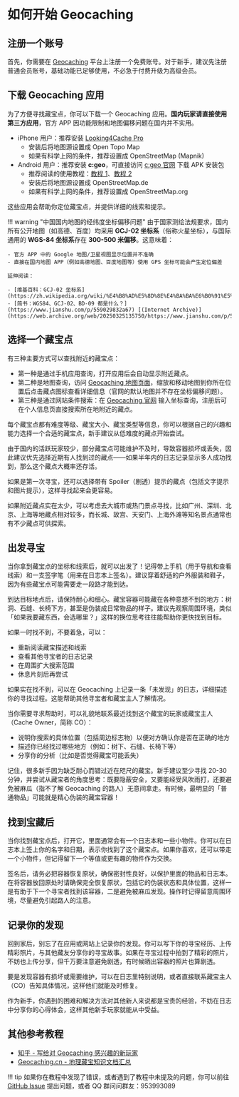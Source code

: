 # 如何开始 Geocaching

## 注册一个账号

首先，你需要在 [Geocaching](https://www.geocaching.com/) 平台上注册一个免费账号。对于新手，建议先注册普通会员账号，基础功能已足够使用，不必急于付费升级为高级会员。

## 下载 Geocaching 应用

为了方便寻找藏宝点，你可以下载一个 Geocaching 应用。**国内玩家请直接使用第三方应用**，官方 APP 因功能限制和地图偏移问题在国内并不实用。

- iPhone 用户：推荐安装 [Looking4Cache Pro](https://www.geocaching.cn/2017/12/l4c-an-ios-geocaching-app-by-magic-snake/)
    - 安装后将地图源设置成 Open Topo Map
    - 如果有科学上网的条件，推荐设置成 OpenStreetMap (Mapnik)
- Android 用户：推荐安装 **c:geo**，可直接访问 [c:geo 官网](https://www.cgeo.org/) 下载 APK 安装包
    - 推荐阅读的使用教程：[教程 1](https://www.geocaching.cn/2018/02/c-geo-in-geocaching/)、[教程 2](https://www.geocaching.cn/2023/05/first-cache-basic-cgeo-tutorial/)
    - 安装后将地图源设置成 OpenStreetMap.de
    - 如果有科学上网的条件，推荐设置成 OpenStreetMap.org

这些应用会帮助你定位藏宝点，并提供详细的线索和提示。

!!! warning "中国国内地图的经纬度坐标偏移问题"
    由于国家测绘法规要求，国内所有公开地图（如高德、百度）均采用 **GCJ-02 坐标系**（俗称火星坐标），与国际通用的 **WGS-84 坐标系**存在 **300-500 米偏移**。这意味着：

    - 官方 APP 中的 Google 地图/卫星视图显示位置并不准确
    - 直接在国内地图 APP（例如高德地图、百度地图等）使用 GPS 坐标可能会产生定位偏差

    延伸阅读：
    
    - [维基百科：GCJ-02 坐标系](https://zh.wikipedia.org/wiki/%E4%B8%AD%E5%8D%8E%E4%BA%BA%E6%B0%91%E5%85%B1%E5%92%8C%E5%9B%BD%E5%9C%B0%E7%90%86%E6%95%B0%E6%8D%AE%E9%99%90%E5%88%B6#%E5%9D%90%E6%A0%87%E7%B3%BB%E5%AE%9E%E7%8E%B0)
    - [简书：WGS84、GCJ-02、BD-09 都是什么？](https://www.jianshu.com/p/559029832a67) [(Internet Archive)](https://web.archive.org/web/20250325135750/https://www.jianshu.com/p/559029832a67)

## 选择一个藏宝点
有三种主要方式可以查找附近的藏宝点：

- 第一种是通过手机应用查询，打开应用后会自动显示附近藏点。
- 第二种是地图查询，访问 [Geocaching 地图页面](http://www.geocaching.com/map)，缩放和移动地图到你所在位置后点击藏点图标查看详细信息（官网的默认地图并不存在坐标偏移问题）。
- 第三种是通过网站条件搜索：在 [Geocaching 官网](https://www.geocaching.com/live/play/map) 输入坐标查询，注册后可在个人信息页直接搜索所在地附近的藏点。

每个藏宝点都有难度等级、藏宝大小、藏宝类型等信息，你可以根据自己的兴趣和能力选择一个合适的藏宝点，新手建议从低难度的藏点开始尝试。

由于国内的活跃玩家较少，部分藏宝点可能维护不及时，导致容器损坏或丢失，因此建议优先选择近期有人找到过的藏点——如果半年内的日志记录显示多人成功找到，那么这个藏点大概率还存活。

如果是第一次寻宝，还可以选择带有 Spoiler（剧透）提示的藏点（包括文字提示和图片提示），这样寻找起来会更容易。

如果附近藏点实在太少，可以考虑去大城市或热门景点寻找，比如广州、深圳、北京、上海等地藏点相对较多，而长城、故宫、天安门、上海外滩等知名景点通常也有不少藏点可供探索。

## 出发寻宝

当你拿到藏宝点的坐标和线索后，就可以出发了！记得带上手机（用于导航和查看线索）和一支签字笔（用来在日志本上签名）。建议穿着舒适的户外服装和鞋子，因为有些藏宝点可能需要走一段路才能到达。

到达目标地点后，请保持耐心和细心。藏宝容器可能藏在各种意想不到的地方：树洞、石缝、长椅下方，甚至是伪装成日常物品的样子。建议先观察周围环境，类似「如果我要藏东西，会选哪里？」这样的换位思考往往能帮助你更快找到目标。

如果一时找不到，不要着急，可以：

- 重新阅读藏宝描述和线索
- 查看其他寻宝者的日志记录
- 在周围扩大搜索范围
- 休息片刻后再尝试

如果实在找不到，可以在 Geocaching 上记录一条「未发现」的日志，详细描述你的寻找过程。这能帮助其他寻宝者和藏宝主人了解情况。

当你需要寻求帮助时，可以礼貌地联系最近找到这个藏宝的玩家或藏宝主人（Cache Owner，简称 CO）：

- 说明你搜索的具体位置（包括周边标志物）以便对方确认你是否在正确的地方
- 描述你已经找过哪些地方（例如：树下、石缝、长椅下等）
- 分享你的分析（比如是否觉得藏宝可能丢失）

记住，很多新手因为缺乏耐心而错过近在咫尺的藏宝。新手建议至少寻找 20-30 分钟，并尝试从藏宝者的角度思考：既要隐蔽安全，又要能经受风吹雨打，还要避免被麻瓜（指不了解 Geocaching 的路人）无意间拿走。有时候，最明显的「普通物品」可能就是精心伪装的藏宝容器！

## 找到宝藏后

当你找到藏宝点后，打开它，里面通常会有一个日志本和一些小物件。你可以在日志本上签上你的名字和日期，表示你找到了这个藏宝点。如果你喜欢，还可以带走一个小物件，但记得留下一个等值或更有趣的物件作为交换。

签名后，请务必把容器恢复原状，确保密封性良好，以保护里面的物品和日志本。在将容器放回原处时请确保完全恢复原状，包括它的伪装状态和具体位置，这样一是有助于下一个寻宝者找到该容器，二是避免被麻瓜发现。操作时记得留意周围环境，尽量避免引起路人的注意。

## 记录你的发现

回到家后，别忘了在应用或网站上记录你的发现。你可以写下你的寻宝经历、上传精彩照片，与其他藏友分享你的寻宝故事。如果在寻宝过程中拍到了精彩的照片，不妨也上传分享，但千万要注意避免剧透，有时候晒出容器的照片也算剧透。

要是发现容器有损坏或需要维护，可以在日志里特别说明，或者直接联系藏宝主人（CO）告知具体情况，这样他们就能及时修复。

作为新手，你遇到的困难和解决方法对其他新人来说都是宝贵的经验，不妨在日志中分享你的心得体会，这样其他新手玩家就能从中受益。

## 其他参考教程

- [知乎 - 写给对 Geocaching 感兴趣的新玩家](https://zhuanlan.zhihu.com/p/638003725)
- [Geocaching.cn - 地理藏宝知识文档汇总](https://www.geocaching.cn/courses/)

!!! tip
    如果你在教程中发现了错误，或者遇到了教程中未提及的问题，你可以前往 [GitHub Issue](https://github.com/Konano/geoguide-in-china/issues) 提出问题，或者 QQ 群问问群友：953993089
